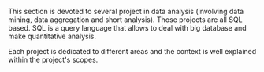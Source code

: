 This section is devoted to several project in data analysis (involving data mining, data aggregation and short analysis). Those projects are all SQL based. SQL is a query language that allows to deal with big database and make quantitative analysis.

Each project is dedicated to different areas and the context is well explained within the project's scopes.
